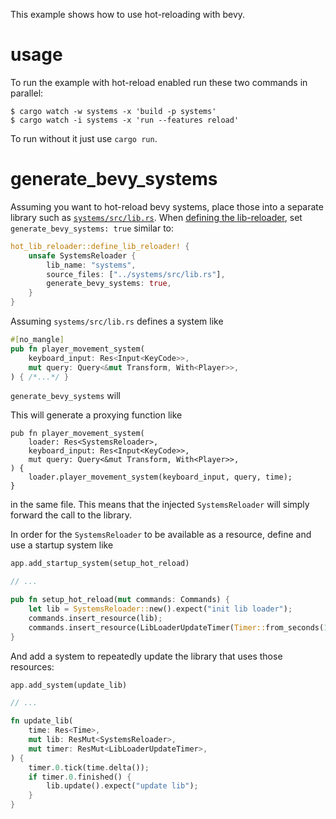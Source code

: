This example shows how to use hot-reloading with bevy.

# usage

To run the example with hot-reload enabled run these two commands in parallel:

```shell
$ cargo watch -w systems -x 'build -p systems'
$ cargo watch -i systems -x 'run --features reload'
```

To run without it just use `cargo run`.


# generate_bevy_systems

Assuming you want to hot-reload bevy systems, place those into a separate library such as [`systems/src/lib.rs`](./systems/src/lib.rs). When [defining the lib-reloader](./src/main.rs), set `generate_bevy_systems: true` similar to:

```rust
hot_lib_reloader::define_lib_reloader! {
    unsafe SystemsReloader {
        lib_name: "systems",
        source_files: ["../systems/src/lib.rs"],
        generate_bevy_systems: true,
    }
}
```

Assuming `systems/src/lib.rs` defines a system like

```rust
#[no_mangle]
pub fn player_movement_system(
    keyboard_input: Res<Input<KeyCode>>,
    mut query: Query<&mut Transform, With<Player>>,
) { /*...*/ }
```

`generate_bevy_systems` will 

This will generate a proxying function like

```
pub fn player_movement_system(
    loader: Res<SystemsReloader>,
    keyboard_input: Res<Input<KeyCode>>,
    mut query: Query<&mut Transform, With<Player>>,
) {
    loader.player_movement_system(keyboard_input, query, time);
}
```

in the same file. This means that the injected `SystemsReloader` will simply forward the call to the library.

In order for the `SystemsReloader` to be available as a resource, define and use a startup system like


```rust
app.add_startup_system(setup_hot_reload)

// ...

pub fn setup_hot_reload(mut commands: Commands) {
    let lib = SystemsReloader::new().expect("init lib loader");
    commands.insert_resource(lib);
    commands.insert_resource(LibLoaderUpdateTimer(Timer::from_seconds(1.0, true)));
}
```

And add a system to repeatedly update the library that uses those resources:

```rust
app.add_system(update_lib)

// ...

fn update_lib(
    time: Res<Time>,
    mut lib: ResMut<SystemsReloader>,
    mut timer: ResMut<LibLoaderUpdateTimer>,
) {
    timer.0.tick(time.delta());
    if timer.0.finished() {
        lib.update().expect("update lib");
    }
}
```
